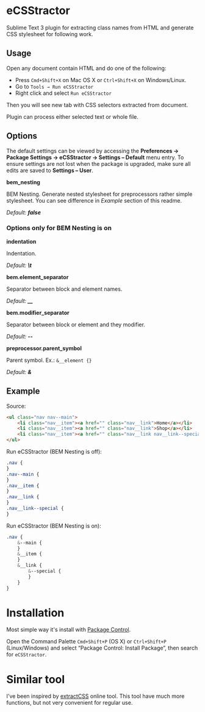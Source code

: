# eCSStractor

Sublime Text 3 plugin for extracting class names from HTML and generate CSS stylesheet for following work.

## Usage

Open any document contain HTML and do one of the following:

* Press `Cmd+Shift+X` on Mac OS X or `Ctrl+Shift+X` on Windows/Linux.
* Go to `Tools → Run eCSStractor`
* Right click and select `Run eCSStractor`

Then you will see new tab with CSS selectors extracted from document.

Plugin can process either selected text or whole file.

## Options

The default settings can be viewed by accessing the **Preferences → Package Settings → eCSStractor → Settings – Default** menu entry. To ensure settings are not lost when the package is upgraded, make sure all edits are saved to **Settings – User**.

**bem_nesting**

BEM Nesting. Generate nested stylesheet for preprocessors rather simple stylesheet. You can see difference in _Example_ section of this readme.

_Default: **false**_

### Options only for BEM Nesting is on

**indentation**

Indentation.

_Default: **\t**_

**bem.element_separator**

Separator between block and element names.

_Default: **\_\_**_

**bem.modifier_separator**

Separator between block or element and they modifier.

_Default: **--**_

**preprocessor.parent_symbol**

Parent symbol. Ex.: `&__element {}`

_Default: **&**_

## Example

Source:

```html
<ul class="nav nav--main">
    <li class="nav__item"><a href="" class="nav__link">Home</a></li>
    <li class="nav__item"><a href="" class="nav__link">Shop</a></li>
    <li class="nav__item"><a href="" class="nav__link nav__link--special">About</a></li>
</ul>
```

Run eCSStractor (BEM Nesting is off):

```css
.nav {
}
.nav--main {
}
.nav__item {
}
.nav__link {
}
.nav__link--special {
}
```

Run eCSStractor (BEM Nesting is on):

```scss
.nav {
    &--main {
    }
    &__item {
    }
    &__link {
        &--special {
        }
    }
}
```

# Installation

Most simple way it's install with [Package Control](https://packagecontrol.io/).

Open the Command Palette `Cmd+Shift+P` (OS X) or `Ctrl+Shift+P` (Linux/Windows) and select “Package Control: Install Package”, then search for `eCSStractor`.

# Similar tool

I've been inspired by [extractCSS](http://extractcss.com/) online tool. This tool have much more functions, but not very convenient for regular use.